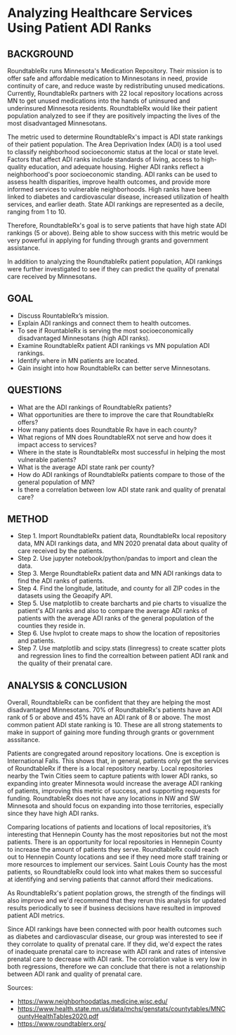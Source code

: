 # Analyzing Healthcare Services Using Patient ADI Ranks

## BACKGROUND
RoundtableRx runs Minnesota's Medication Repository. Their mission is to offer safe and affordable medication to Minnesotans in need, provide continuity of care, and reduce waste by redistributing unused medications. Currently, RoundtableRx partners with 22 local repository locations across MN to get unused medications into the hands of uninsured and underinsured Minnesota residents. RoundtableRx would like their patient population analyzed to see if they are positively impacting the lives of the most disadvantaged Minnesotans. 

The metric used to determine RoundtableRx's impact is ADI state rankings of their patient population. The Area Deprivation Index (ADI) is a tool used to classify neighborhood socioeconomic status at the local or state level. Factors that affect ADI ranks include standards of living, access to high-quality education, and adequate housing. Higher ADI ranks reflect a neighborhood's poor socioeconomic standing. ADI ranks can be used to assess health disparities, improve health outcomes, and provide more informed services to vulnerable neighborhoods. High ranks have been linked to diabetes and cardiovascular disease, increased utilization of health services, and earlier death. State ADI rankings are represented as a decile, ranging from 1 to 10.

Therefore, RoundtableRx's goal is to serve patients that have high state ADI rankings (5 or above). Being able to show success with this metric would be very powerful in applying for funding through grants and government assistance.

In addition to analyzing the RoundtableRx patient population, ADI rankings were further investigated to see if they can predict the quality of prenatal care received by Minnesotans.

## GOAL 
* Discuss RountableRx’s mission.
* Explain ADI rankings and connect them to health outcomes.
* To see if RountableRx is serving the most socioeconomically disadvantaged Minnesotans (high ADI ranks).
* Examine RoundtableRx patient ADI rankings vs MN population ADI rankings.
* Identify where in MN patients are located.
* Gain insight into how RoundtableRx can better serve Minnesotans.
## QUESTIONS
* What are the ADI rankings of RoundtableRx patients?
* What opportunities are there to improve the care that RoundtableRx offers?
* How many patients does Roundtable Rx have in each county?
* What regions of MN does RoundtableRX not serve and how does it impact access to services?
* Where in the state is RoundtableRx most successful in helping the most vulnerable patients? 
* What is the average ADI state rank per county? 
* How do ADI rankings of RoundtableRx patients compare to those of the general population of MN? 
* Is there a correlation between low ADI state rank and quality of prenatal care? 
## METHOD
* Step 1. Import RoundtableRx patient data, RoundtableRx local repository data, MN ADI rankings data, and MN 2020 prenatal data about quality of care received by the patients.
* Step 2. Use jupyter notebook/python/pandas to import and clean the data.
* Step 3. Merge RoundtableRx patient data and MN ADI rankings data to find the ADI ranks of patients.
* Step 4. Find the longitude, latitude, and county for all ZIP codes in the datasets using the Geoapify API.
* Step 5. Use matplotlib to create barcharts and pie charts to visualize the patient's ADI ranks and also to compare the average ADI ranks of patients with the average ADI ranks of the general population of the counties they reside in.
* Step 6. Use hvplot to create maps to show the location of repositories and patients.
* Step 7. Use matplotlib and scipy.stats (linregress) to create scatter plots and regression lines to find the correaltion between patient ADI rank and the quality of their prenatal care.

## ANALYSIS & CONCLUSION
Overall, RoundtableRx can be confident that they are helping the most disadvantaged Minnesotans. 70% of RoundtableRx's patients have an ADI rank of 5 or above and 45% have an ADI rank of 8 or above. The most common patient ADI state ranking is 10. These are all strong statements to make in support of gaining more funding through grants or government asssitance.

Patients are congregated around repository locations. One is exception is International Falls. This shows that, in general, patients only get the services of RoundtableRx if there is a local repository nearby. Local repositories nearby the Twin Cities seem to capture patients with lower ADI ranks, so expanding into greater Minnesota would increase the average ADI ranking of patients, improving this metric of success, and supporting requests for funding. RoundtableRx does not have any locations in NW and SW Minnesota and should focus on expanding into those territories, especially since they have high ADI ranks.

Comparing locations of patients and locations of local repositories, it’s interesting that Hennepin County has the most repositories but not the most patients. There is an opportunity for local repositories in Hennepin County to increase the amount of patients they serve. RoundtableRx could reach out to Hennepin County locations and see if they need more staff training or more resources to implement our services. Saint Louis County has the most patients, so RoundtableRx could look into what makes them so successful at identifying and serving patients that cannot afford their medications.

As RoundtableRx's patient poplation grows, the strength of the findings will also improve and we'd recommend that they rerun this analysis for updated results periodically to see if business decisions have resulted in improved patient ADI metrics. 

Since ADI rankings have been connected with poor health outcomes such as diabetes and cardiovascular disease, our group was interested to see if they corrolate to quality of prenatal care. If they did, we'd expect the rates of inadequate prenatal care to increase with ADI rank and rates of intensive prenatal care to decrease with ADI rank. The corrolation value is very low in both regressions, therefore we can conclude that there is not a relationship between ADI rank and quality of prenatal care.

Sources:
* https://www.neighborhoodatlas.medicine.wisc.edu/
* https://www.health.state.mn.us/data/mchs/genstats/countytables/MNCountyHealthTables2020.pdf 
* https://www.roundtablerx.org/

